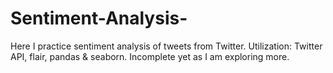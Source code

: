 # Sentiment-Analysis-
Here I practice sentiment analysis of tweets from Twitter. Utilization: Twitter API, flair, pandas &amp; seaborn. Incomplete yet as I am exploring more.
